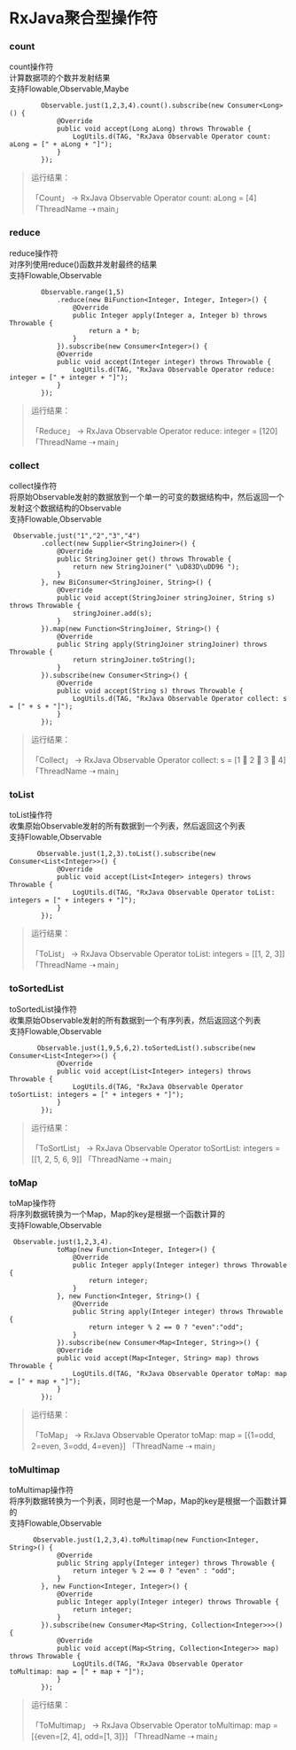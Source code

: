 # RxJava聚合型操作符
### count
count操作符    
计算数据项的个数并发射结果     
支持Flowable,Observable,Maybe    
```
        Observable.just(1,2,3,4).count().subscribe(new Consumer<Long>() {
            @Override
            public void accept(Long aLong) throws Throwable {
                LogUtils.d(TAG, "RxJava Observable Operator count: aLong = [" + aLong + "]");
            }
        });
```
> 运行结果：</br>  
>「Count」 -> RxJava Observable Operator count: aLong = [4] 「ThreadName ⇢ main」 

### reduce
reduce操作符      
对序列使用reduce()函数并发射最终的结果     
支持Flowable,Observable
```
        Observable.range(1,5)
            .reduce(new BiFunction<Integer, Integer, Integer>() {
                @Override
                public Integer apply(Integer a, Integer b) throws Throwable {
                    return a * b;
                }
            }).subscribe(new Consumer<Integer>() {
            @Override
            public void accept(Integer integer) throws Throwable {
                LogUtils.d(TAG, "RxJava Observable Operator reduce: integer = [" + integer + "]");
            }
        });
``` 
> 运行结果：</br>  
>「Reduce」 -> RxJava Observable Operator reduce: integer = [120] 「ThreadName ⇢ main」

### collect
collect操作符        
将原始Observable发射的数据放到一个单一的可变的数据结构中，然后返回一个发射这个数据结构的Observable      
支持Flowable,Observable 
```
 Observable.just("1","2","3","4")
        .collect(new Supplier<StringJoiner>() {
            @Override
            public StringJoiner get() throws Throwable {
                return new StringJoiner(" \uD83D\uDD96 ");
            }
        }, new BiConsumer<StringJoiner, String>() {
            @Override
            public void accept(StringJoiner stringJoiner, String s) throws Throwable {
                stringJoiner.add(s);
            }
        }).map(new Function<StringJoiner, String>() {
            @Override
            public String apply(StringJoiner stringJoiner) throws Throwable {
                return stringJoiner.toString();
            }
        }).subscribe(new Consumer<String>() {
            @Override
            public void accept(String s) throws Throwable {
                LogUtils.d(TAG, "RxJava Observable Operator collect: s = [" + s + "]");
            }
        });
``` 
> 运行结果：</br>  
>「Collect」 -> RxJava Observable Operator collect: s = [1 🖖 2 🖖 3 🖖 4] 「ThreadName ⇢ main」

### toList
toList操作符       
收集原始Observable发射的所有数据到一个列表，然后返回这个列表      
支持Flowable,Observable  
```
       Observable.just(1,2,3).toList().subscribe(new Consumer<List<Integer>>() {
            @Override
            public void accept(List<Integer> integers) throws Throwable {
                LogUtils.d(TAG, "RxJava Observable Operator toList: integers = [" + integers + "]");
            }
        });
```
> 运行结果：</br>  
>「ToList」 -> RxJava Observable Operator toList: integers = [[1, 2, 3]] 「ThreadName ⇢ main」 


### toSortedList
toSortedList操作符         
收集原始Observable发射的所有数据到一个有序列表，然后返回这个列表      
支持Flowable,Observable  
```
       Observable.just(1,9,5,6,2).toSortedList().subscribe(new Consumer<List<Integer>>() {
            @Override
            public void accept(List<Integer> integers) throws Throwable {
                LogUtils.d(TAG, "RxJava Observable Operator toSortList: integers = [" + integers + "]");
            }
        });
```
> 运行结果：</br>  
>「ToSortList」 -> RxJava Observable Operator toSortList: integers = [[1, 2, 5, 6, 9]] 「ThreadName ⇢ main」 

### toMap
toMap操作符         
将序列数据转换为一个Map，Map的key是根据一个函数计算的     
支持Flowable,Observable  
```
 Observable.just(1,2,3,4).
            toMap(new Function<Integer, Integer>() {
                @Override
                public Integer apply(Integer integer) throws Throwable {
                    return integer;
                }
            }, new Function<Integer, String>() {
                @Override
                public String apply(Integer integer) throws Throwable {
                    return integer % 2 == 0 ? "even":"odd";
                }
            }).subscribe(new Consumer<Map<Integer, String>>() {
            @Override
            public void accept(Map<Integer, String> map) throws Throwable {
                LogUtils.d(TAG, "RxJava Observable Operator toMap: map = [" + map + "]");
            }
        });
```  
> 运行结果：</br>  
>「ToMap」 -> RxJava Observable Operator toMap: map = [{1=odd, 2=even, 3=odd, 4=even}] 「ThreadName ⇢ main」 


### toMultimap
toMultimap操作符        
将序列数据转换为一个列表，同时也是一个Map，Map的key是根据一个函数计算的       
支持Flowable,Observable  
```
      Observable.just(1,2,3,4).toMultimap(new Function<Integer, String>() {
            @Override
            public String apply(Integer integer) throws Throwable {
                return integer % 2 == 0 ? "even" : "odd";
            }
        }, new Function<Integer, Integer>() {
            @Override
            public Integer apply(Integer integer) throws Throwable {
                return integer;
            }
        }).subscribe(new Consumer<Map<String, Collection<Integer>>>() {
            @Override
            public void accept(Map<String, Collection<Integer>> map) throws Throwable {
                LogUtils.d(TAG, "RxJava Observable Operator toMultimap: map = [" + map + "]");
            }
        });
```
> 运行结果：</br>  
>「ToMultimap」 -> RxJava Observable Operator toMultimap: map = [{even=[2, 4], odd=[1, 3]}] 「ThreadName ⇢ main」




